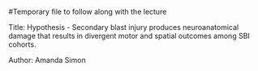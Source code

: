#Temporary file to follow along with the lecture

Title: Hypothesis - Secondary blast injury produces neuroanatomical damage that results in divergent motor and spatial outcomes among SBI cohorts.

Author: Amanda Simon 
